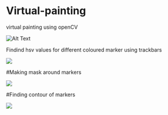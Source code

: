 # Virtual-painting

virtual painting using openCV

![Alt Text](https://github.com/ocarian/Virtual-painting/blob/master/vp.gif)

Findind hsv values for different coloured marker using trackbars

![](https://github.com/ocarian/Virtual-painting/blob/master/colourpicker.png)

#Making mask around markers


![](https://github.com/ocarian/Virtual-painting/blob/master/colored%20marker.png)

#Finding contour of markers


![](https://github.com/ocarian/Virtual-painting/blob/master/contour%20of%20marker.png)




